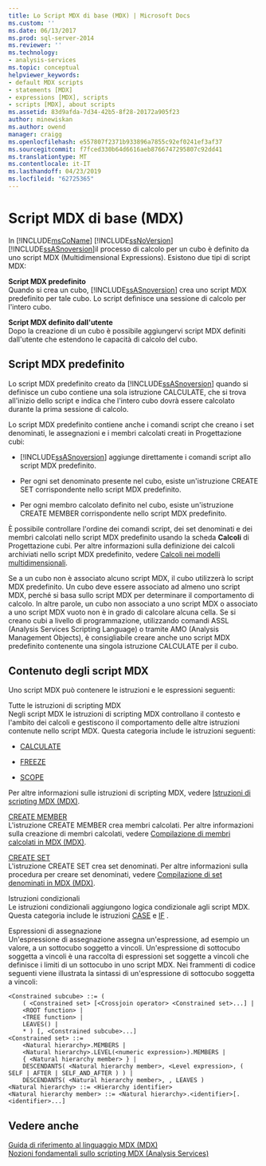 ```yaml
---
title: Lo Script MDX di base (MDX) | Microsoft Docs
ms.custom: ''
ms.date: 06/13/2017
ms.prod: sql-server-2014
ms.reviewer: ''
ms.technology:
- analysis-services
ms.topic: conceptual
helpviewer_keywords:
- default MDX scripts
- statements [MDX]
- expressions [MDX], scripts
- scripts [MDX], about scripts
ms.assetid: 83d9afda-7d34-42b5-8f28-20172a905f23
author: minewiskan
ms.author: owend
manager: craigg
ms.openlocfilehash: e557807f2371b933896a7855c92ef0241ef3af37
ms.sourcegitcommit: f7fced330b64d6616aeb8766747295807c92dd41
ms.translationtype: MT
ms.contentlocale: it-IT
ms.lasthandoff: 04/23/2019
ms.locfileid: "62725365"
---
```

# <a name="the-basic-mdx-script-mdx"></a>Script MDX di base (MDX)
  In [!INCLUDE[msCoName](../../../includes/msconame-md.md)] [!INCLUDE[ssNoVersion](../../../includes/ssnoversion-md.md)] [!INCLUDE[ssASnoversion](../../../includes/ssasnoversion-md.md)]il processo di calcolo per un cubo è definito da uno script MDX (Multidimensional Expressions). Esistono due tipi di script MDX:  
  
 **Script MDX predefinito**  
 Quando si crea un cubo, [!INCLUDE[ssASnoversion](../../../includes/ssasnoversion-md.md)] crea uno script MDX predefinito per tale cubo. Lo script definisce una sessione di calcolo per l'intero cubo.  
  
 **Script MDX definito dall'utente**  
 Dopo la creazione di un cubo è possibile aggiungervi script MDX definiti dall'utente che estendono le capacità di calcolo del cubo.  
  
## <a name="the-default-mdx-script"></a>Script MDX predefinito  
 Lo script MDX predefinito creato da [!INCLUDE[ssASnoversion](../../../includes/ssasnoversion-md.md)] quando si definisce un cubo contiene una sola istruzione CALCULATE, che si trova all'inizio dello script e indica che l'intero cubo dovrà essere calcolato durante la prima sessione di calcolo.  
  
 Lo script MDX predefinito contiene anche i comandi script che creano i set denominati, le assegnazioni e i membri calcolati creati in Progettazione cubi:  
  
-   [!INCLUDE[ssASnoversion](../../../includes/ssasnoversion-md.md)] aggiunge direttamente i comandi script allo script MDX predefinito.  
  
-   Per ogni set denominato presente nel cubo, esiste un'istruzione CREATE SET corrispondente nello script MDX predefinito.  
  
-   Per ogni membro calcolato definito nel cubo, esiste un'istruzione CREATE MEMBER corrispondente nello script MDX predefinito.  
  
 È possibile controllare l'ordine dei comandi script, dei set denominati e dei membri calcolati nello script MDX predefinito usando la scheda **Calcoli** di Progettazione cubi. Per altre informazioni sulla definizione dei calcoli archiviati nello script MDX predefinito, vedere [Calcoli nei modelli multidimensionali](../calculations-in-multidimensional-models.md).  
  
 Se a un cubo non è associato alcuno script MDX, il cubo utilizzerà lo script MDX predefinito. Un cubo deve essere associato ad almeno uno script MDX, perché si basa sullo script MDX per determinare il comportamento di calcolo. In altre parole, un cubo non associato a uno script MDX o associato a uno script MDX vuoto non è in grado di calcolare alcuna cella. Se si creano cubi a livello di programmazione, utilizzando comandi ASSL (Analysis Services Scripting Language) o tramite AMO (Analysis Management Objects), è consigliabile creare anche uno script MDX predefinito contenente una singola istruzione CALCULATE per il cubo.  
  
## <a name="mdx-script-content"></a>Contenuto degli script MDX  
 Uno script MDX può contenere le istruzioni e le espressioni seguenti:  
  
 Tutte le istruzioni di scripting MDX  
 Negli script MDX le istruzioni di scripting MDX controllano il contesto e l'ambito dei calcoli e gestiscono il comportamento delle altre istruzioni contenute nello script MDX. Questa categoria include le istruzioni seguenti:  
  
-   [CALCULATE](/sql/mdx/mdx-scripting-calculate)  
  
-   [FREEZE](/sql/mdx/mdx-scripting-freeze)  
  
-   [SCOPE](/sql/mdx/mdx-scripting-scope)  
  
 Per altre informazioni sulle istruzioni di scripting MDX, vedere [Istruzioni di scripting MDX &#40;MDX&#41;](/sql/mdx/mdx-scripting-statements-mdx).  
  
 [CREATE MEMBER](/sql/mdx/mdx-data-definition-create-member)  
 L'istruzione CREATE MEMBER crea membri calcolati. Per altre informazioni sulla creazione di membri calcolati, vedere [Compilazione di membri calcolati in MDX &#40;MDX&#41;](mdx-calculated-members-building-calculated-members.md).  
  
 [CREATE SET](/sql/mdx/mdx-data-definition-create-set)  
 L'istruzione CREATE SET crea set denominati. Per altre informazioni sulla procedura per creare set denominati, vedere [Compilazione di set denominati in MDX &#40;MDX&#41;](mdx-named-sets-building-named-sets.md).  
  
 Istruzioni condizionali  
 Le istruzioni condizionali aggiungono logica condizionale agli script MDX. Questa categoria include le istruzioni [CASE](/sql/mdx/case-statement-mdx) e [IF](/sql/mdx/mdx-scripting-if) .  
  
 Espressioni di assegnazione  
 Un'espressione di assegnazione assegna un'espressione, ad esempio un valore, a un sottocubo soggetto a vincoli. Un'espressione di sottocubo soggetta a vincoli è una raccolta di espressioni set soggette a vincoli che definisce i limiti di un sottocubo in uno script MDX. Nei frammenti di codice seguenti viene illustrata la sintassi di un'espressione di sottocubo soggetta a vincoli:  
  
```  
<Constrained subcube> ::= (   
    ( <Constrained set> [<Crossjoin operator> <Constrained set>...] |  
    <ROOT function> |  
    <TREE function> |  
    LEAVES() |  
    * ) [, <Constrained subcube>...]  
<Constrained set> ::=   
    <Natural hierarchy>.MEMBERS |   
    <Natural hierarchy>.LEVEL(<numeric expression>).MEMBERS |   
    { <Natural hierarchy member> } |   
    DESCENDANTS( <Natural hierarchy member>, <Level expression>, ( SELF | AFTER | SELF_AND_AFTER ) ) |   
    DESCENDANTS( <Natural hierarchy member>, , LEAVES )  
<Natural hierarchy> ::= <Hierarchy identifier>  
<Natural hierarchy member> ::= <Natural hierarchy>.<identifier>[.<identifier>...]  
```  
  
## <a name="see-also"></a>Vedere anche  
 [Guida di riferimento al linguaggio MDX &#40;MDX&#41;](/sql/mdx/mdx-language-reference-mdx)   
 [Nozioni fondamentali sullo scripting MDX &#40;Analysis Services&#41;](mdx-scripting-fundamentals-analysis-services.md)  
  
  

